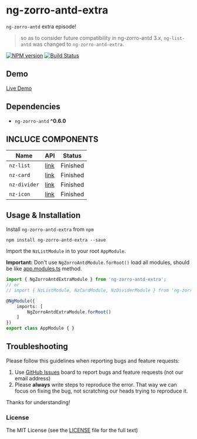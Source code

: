 # ng-zorro-antd-extra

`ng-zorro-antd` extra episode!

> so as to consider future compatibility in ng-zorro-antd 3.x, `ng-list-antd` was changed to `ng-zorro-antd-extra`.

[![NPM version](https://img.shields.io/npm/v/ng-zorro-antd-extra.svg)](https://www.npmjs.com/package/ng-zorro-antd-extra)
[![Build Status](https://travis-ci.org/cipchk/ng-zorro-antd-extra.svg?branch=master)](https://travis-ci.org/cipchk/ng-zorro-antd-extra)

## Demo

[Live Demo](https://cipchk.github.io/ng-zorro-antd-extra)

## Dependencies

+ `ng-zorro-antd` **^0.6.0**

## INCLUCE COMPONENTS

| Name    | API  | Status  |
| ------- | ------------- | -------- |
| `nz-list` | [link](./src/nz-list/index.md) | Finished |
| `nz-card` | [link](./src/nz-card/index.md) | Finished |
| `nz-divider` | [link](./src/nz-divider/index.md) | Finished |
| `nz-icon` | [link](./src/nz-icon/index.md) | Finished |

## Usage & Installation

Install `ng-zorro-antd-extra` from `npm`

```
npm install ng-zorro-antd-extra --save
```

Import the `NzListModule` in to your root `AppModule`.

**Important:** Don't use `NgZorroAntdModule.forRoot()` load all modules, should be like [app.modules.ts](./demo/src/app/app.module.ts) method.

```typescript
import { NgZorroAntdExtraModule } from 'ng-zorro-antd-extra';
// or
// import { NzListModule, NzCardModule, NzDividerModule } from 'ng-zorro-antd-extra';

@NgModule({
    imports: [
        NgZorroAntdExtraModule.forRoot()
    ]
})
export class AppModule { }
```

## Troubleshooting

Please follow this guidelines when reporting bugs and feature requests:

1. Use [GitHub Issues](https://github.com/cipchk/ng-zorro-antd-extra/issues) board to report bugs and feature requests (not our email address)
2. Please **always** write steps to reproduce the error. That way we can focus on fixing the bug, not scratching our heads trying to reproduce it.

Thanks for understanding!

### License

The MIT License (see the [LICENSE](https://github.com/cipchk/ng-zorro-antd-extra/blob/master/LICENSE) file for the full text)
